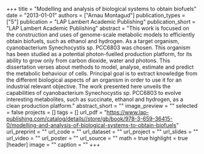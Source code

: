 +++
title = "Modelling and analysis of biological systems to obtain biofuels"
date = "2013-01-01"
authors = ["Arnau Montagud"]
publication_types = ["5"]
publication = "LAP Lambert Academic Publishing"
publication_short = "LAP Lambert Academic Publishing"
abstract = "This work is focused on the construction and uses of genome-scale metabolic models to efficiently obtain biofuels, such as ethanol and hydrogen. As a target organism, cyanobacterium Synechocystis sp. PCC6803 was chosen. This organism has been studied as a potential photon-fuelled production platform, for its ability to grow only from carbon dioxide, water and photons. This dissertation verses about methods to model, analyse, estimate and predict the metabolic behaviour of cells. Principal goal is to extract knowledge from the different biological aspects of an organism in order to use it for an industrial relevant objective. The work presented here unveils the capabilities of cyanobacterium Synechocystis sp. PCC6803 to evolve interesting metabolites, such as succinate, ethanol and hydrogen, as a clean production platform."
abstract_short = ""
image_preview = ""
selected = false
projects = []
tags = []
url_pdf = "https://www.lap-publishing.com/catalog/details//store/gb/book/978-3-659-36415-0/modelling-and-analysis-of-biological-systems-to-obtain-biofuels"
url_preprint = ""
url_code = ""
url_dataset = ""
url_project = ""
url_slides = ""
url_video = ""
url_poster = ""
url_source = ""
math = true
highlight = true
[header]
image = ""
caption = ""
+++
